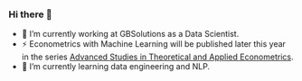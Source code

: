 ### Hi there 👋

- 🔭 I’m currently working at GBSolutions as a Data Scientist.
- ⚡ Econometrics with Machine Learning will be published later this year in the series [Advanced Studies in Theoretical and Applied Econometrics](https://www.springer.com/series/5667).
- 🌱 I’m currently learning data engineering and NLP.


<!--
**gyorgy-ruzicska/gyorgy-ruzicska** is a ✨ _special_ ✨ repository because its `README.md` (this file) appears on your GitHub profile.

Here are some ideas to get you started:

- 🔭 I’m currently working on ...
- 🌱 I’m currently learning ...
- 👯 I’m looking to collaborate on ...
- 🤔 I’m looking for help with ...
- 💬 Ask me about ...
- 📫 How to reach me: ...
- 😄 Pronouns: ...
- ⚡ Fun fact: ...
-->

